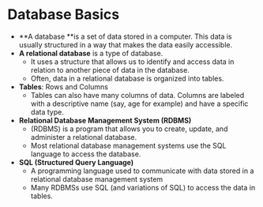 # Database Basics

* **A database **is a set of data stored in a computer. This data is usually structured in a way that makes the data easily accessible.
* **A relational database** is a type of database. 
    * It uses a structure that allows us to identify and access data in relation to another piece of data in the database.   
    * Often, data in a relational database is organized into tables.
* **Tables**: Rows and Columns
    * Tables can also have many columns of data. Columns are labeled with a descriptive name (say, age for example) and have a specific data type.
* **Relational Database Management System (RDBMS)**
    * (RDBMS) is a program that allows you to create, update, and administer a relational database. 
    * Most relational database management systems use the SQL language to access the database.
* **SQL (Structured Query Language)**
    * A programming language used to communicate with data stored in a relational database management system
    * Many RDBMSs use SQL (and variations of SQL) to access the data in tables. 
